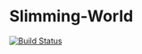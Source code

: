 # Slimming-World

[![Build Status](https://travis-ci.org/iPolyomino/Slimming-World.svg?branch=master)](https://travis-ci.org/iPolyomino/Slimming-World)
